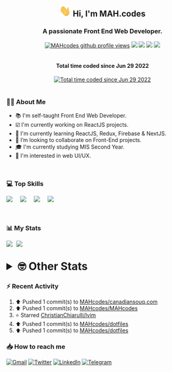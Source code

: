 <h2 align="center"><img src="./Hi.gif" width="30px" height="30px"> Hi, I'm MAH.codes</h2>

<h3 align="center">A passionate Front End Web Developer.</h3>

<div align="center">
  <a href="#"><img src="https://komarev.com/ghpvc/?username=MAHcodes&style=for-the-badge&color=FBA733" alt="MAHcodes github profile views" /></a>
  <a href="https://www.linux.org"><img src="https://img.shields.io/badge/OS-Linux-e06c75?style=for-the-badge&logo=linux" /></a>
	<a href="https://archlinux.org"><img src="https://img.shields.io/badge/DISTRO-Arch-56b6c2?style=for-the-badge&logo=arch-linux" /></a>
	<a href="https://dwm.suckless.org"><img src="https://img.shields.io/badge/WM-DWM-005577?style=for-the-badge&logo=dwm" /></a>
	<a href="https://neovim.io"><img src="https://img.shields.io/badge/IDE-Neovim-98c379?style=for-the-badge&logo=neovim" /></a>
</div>

<br>

<div align="center">
<h4>Total time coded since Jun 29 2022</h4>
<a href="https://wakatime.com/@44eeab2c-51f5-4574-a918-82e5b17d9c49"><img src="https://wakatime.com/badge/user/44eeab2c-51f5-4574-a918-82e5b17d9c49.svg?style=for-the-badge" alt="Total time coded since Jun 29 2022" /></a></div>
<br>

### :man_technologist: About Me

- :books: I'm self-taught Front End Web Developer.
- :ballot_box_with_check: I'm currently working on ReactJS projects.
- :dart: I'm currently learning ReactJS, Redux, Firebase & NextJS.
- :eyes: I’m looking to collaborate on Front-End projects.
- :mortar_board: I'm currently studying MIS Second Year.
- :art: I'm interested in web UI/UX.

<br>

### :computer: Top Skills

<div style="display:flex;">
<img width ='36px' src ='https://raw.githubusercontent.com/rahulbanerjee26/githubAboutMeGenerator/main/icons/html.svg' />
<img width ='36px' src ='https://raw.githubusercontent.com/rahulbanerjee26/githubAboutMeGenerator/main/icons/css.svg' />
<img width ='36px' src ='https://raw.githubusercontent.com/rahulbanerjee26/githubAboutMeGenerator/main/icons/javascript.svg' />
<img width ='36px' src ='https://raw.githubusercontent.com/rahulbanerjee26/githubAboutMeGenerator/main/icons/reactjs.svg' />
</div>

<br>
<br>

### :bar_chart: My Stats

<img src="https://github-readme-stats.vercel.app/api?username=MAHcodes&show_icons=true&locale=en" width="49%" /><span style="display:inline-block;width:2%"></span><img src="https://github-readme-streak-stats.herokuapp.com/?user=MAHcodes&" width="49%" />

<br>

<details>
<summary style="font-size: 1.75rem; font-weight: bold;"><strong style="font-size: 1.75rem; font-weight: bold;"> 🤓 Other Stats </strong></summary>
<br>

<!--START_SECTION:waka-->
![Lines of code](https://img.shields.io/badge/From%20Hello%20World%20I%27ve%20Written-249%20Thousand%20lines%20of%20code-blue)

**🐱 My GitHub Data** 

> 🏆 1,162 Contributions in the Year 2022
 > 
> 📦 343.0 kB Used in GitHub's Storage 
 > 
> 💼 Opted to Hire
 > 
> 📜 25 Public Repositories 
 > 
> 🔑 7 Private Repositories  
 > 
**I'm a Night 🦉** 

```text
🌞 Morning    152 commits    ███░░░░░░░░░░░░░░░░░░░░░░   14.59% 
🌆 Daytime    260 commits    ██████░░░░░░░░░░░░░░░░░░░   24.95% 
🌃 Evening    404 commits    █████████░░░░░░░░░░░░░░░░   38.77% 
🌙 Night      226 commits    █████░░░░░░░░░░░░░░░░░░░░   21.69%

```
📅 **I'm Most Productive on Sunday** 

```text
Monday       176 commits    ████░░░░░░░░░░░░░░░░░░░░░   16.89% 
Tuesday      154 commits    ███░░░░░░░░░░░░░░░░░░░░░░   14.78% 
Wednesday    129 commits    ███░░░░░░░░░░░░░░░░░░░░░░   12.38% 
Thursday     131 commits    ███░░░░░░░░░░░░░░░░░░░░░░   12.57% 
Friday       107 commits    ██░░░░░░░░░░░░░░░░░░░░░░░   10.27% 
Saturday     168 commits    ████░░░░░░░░░░░░░░░░░░░░░   16.12% 
Sunday       177 commits    ████░░░░░░░░░░░░░░░░░░░░░   16.99%

```


📊 **This Week I Spent My Time On** 

```text
⌚︎ Time Zone: Asia/Beirut

💬 Programming Languages: 
TypeScript               17 hrs 16 mins      █████████████████░░░░░░░░   67.78% 
JavaScript               3 hrs 22 mins       ███░░░░░░░░░░░░░░░░░░░░░░   13.27% 
CSS                      2 hrs 17 mins       ██░░░░░░░░░░░░░░░░░░░░░░░   8.99% 
Lua                      1 hr 15 mins        █░░░░░░░░░░░░░░░░░░░░░░░░   4.91% 
Markdown                 23 mins             ░░░░░░░░░░░░░░░░░░░░░░░░░   1.54%

🔥 Editors: 
Neovim                   25 hrs 28 mins      █████████████████████████   100.0%

🐱‍💻 Projects: 
eeveelution              17 hrs 38 mins      █████████████████░░░░░░░░   69.29% 
lunarvim.org             2 hrs 45 mins       ██░░░░░░░░░░░░░░░░░░░░░░░   10.83% 
chrisatmachine.com       2 hrs 10 mins       ██░░░░░░░░░░░░░░░░░░░░░░░   8.52% 
dotfiles                 59 mins             █░░░░░░░░░░░░░░░░░░░░░░░░   3.9% 
canadiansouq.com         41 mins             ░░░░░░░░░░░░░░░░░░░░░░░░░   2.73%

💻 Operating System: 
Linux                    25 hrs 28 mins      █████████████████████████   100.0%

```

**I Mostly Code in JavaScript** 

```text
JavaScript               15 repos            ██████████████░░░░░░░░░░░   55.56% 
Python                   3 repos             ██░░░░░░░░░░░░░░░░░░░░░░░   11.11% 
CSS                      2 repos             █░░░░░░░░░░░░░░░░░░░░░░░░   7.41% 
TypeScript               2 repos             █░░░░░░░░░░░░░░░░░░░░░░░░   7.41% 
HTML                     1 repo              █░░░░░░░░░░░░░░░░░░░░░░░░   3.7%

```



 Last Updated on 14/12/2022 18:41:41 UTC
<!--END_SECTION:waka-->

</details>

### :zap: Recent Activity

<!--RECENT_ACTIVITY:start-->
1. ⬆️ Pushed 1 commit(s) to [MAHcodes/canadiansouq.com](https://github.com/MAHcodes/canadiansouq.com)
2. ⬆️ Pushed 1 commit(s) to [MAHcodes/MAHcodes](https://github.com/MAHcodes/MAHcodes)
3. ⭐ Starred [ChristianChiarulli/lvim](https://github.com/ChristianChiarulli/lvim)
4. ⬆️ Pushed 1 commit(s) to [MAHcodes/dotfiles](https://github.com/MAHcodes/dotfiles)
5. ⬆️ Pushed 1 commit(s) to [MAHcodes/dotfiles](https://github.com/MAHcodes/dotfiles)
<!--RECENT_ACTIVITY:end-->

### :inbox_tray: How to reach me

[![Gmail](https://img.shields.io/badge/Gmail-D14836?style=for-the-badge&logo=gmail&logoColor=white)](mailto:mhmdalihsen102@gmail.com)
[![Twitter](https://img.shields.io/badge/Twitter-1DA1F2?style=for-the-badge&logo=twitter&logoColor=white)](https://twitter.com/MhmdAliHsen)
[![LinkedIn](https://img.shields.io/badge/LinkedIn-0077B5?style=for-the-badge&logo=linkedin&logoColor=white)](https://www.linkedin.com/in/mah-codes-66b0671b7/)
[![Telegram](https://img.shields.io/badge/Telegram-2CA5E0?style=for-the-badge&logo=telegram&logoColor=white&bgColor=black)](https://t.me/mhmdalihsen)

